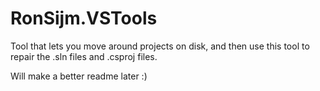 # RonSijm.VSTools

Tool that lets you move around projects on disk, and then use this tool to repair the .sln files and .csproj files.

Will make a better readme later :)